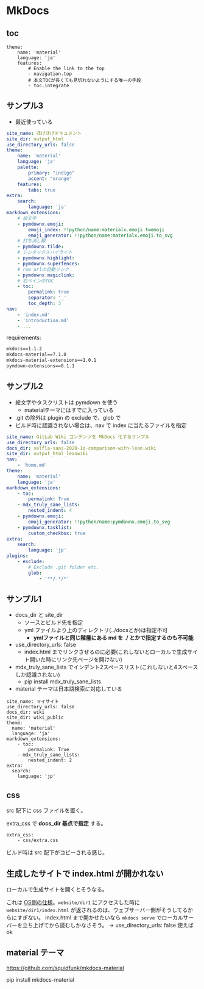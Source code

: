 # MkDocs

## toc

```
theme:
    name: 'material'
    language: 'ja'
    features:
        # Enable the link to the top
        - navigation.top
        # 本文TOCが長くても見切れないようにする唯一の手段
        - toc.integrate
```

## サンプル3
- 最近使っている

```yaml
site_name: ほげほげドキュメント
site_dir: output_html
use_directory_urls: false
theme:
    name: 'material'
    language: 'ja'
    palette:
        primary: "indigo"
        accent: "orange"
    features:
        tabs: true
extra:
    search:
        language: 'ja'
markdown_extensions:
    # 絵文字
    - pymdownx.emoji:
        emoji_index: !!python/name:materialx.emoji.twemoji
        emoji_generator: !!python/name:materialx.emoji.to_svg
    # 打ち消し線
    - pymdownx.tilde:
    # シンタックスハイライト
    - pymdownx.highlight:
    - pymdownx.superfences:
    # raw urlの自動リンク
    - pymdownx.magiclink:
    # 右ペインのTOC
    - toc:
        permalink: true
        separator: '_'
        toc_depth: 3
nav:
    - 'index.md'
    - 'introduction.md'
    - ...
```

requirements:

```txt
mkdocs==1.1.2
mkdocs-material==7.1.0
mkdocs-material-extensions==1.0.1
pymdown-extensions==8.1.1
```

## サンプル2
- 絵文字やタスクリストは pymdown を使う
  - materialテーマにはすでに入っている
- .git の除外は plugin の exclude で、glob で
- ビルド時に認識されない場合は、nav で index に当たるファイルを指定

```yaml
site_name: GitLab Wiki コンテンツを MkDocs 化するサンプル
use_directory_urls: false
docs_dir: selfla-saas-2020-1q-comparison-with-lean.wiki
site_dir: output_html_leanwiki
nav:
    - 'home.md'
theme:
    name: 'material'
    language: 'ja'
markdown_extensions:
    - toc:
        permalink: True
    - mdx_truly_sane_lists:
        nested_indent: 4
    - pymdownx.emoji:
        emoji_generator: !!python/name:pymdownx.emoji.to_svg
    - pymdownx.tasklist:
        custom_checkbox: true
extra:
    search:
        language: 'jp'
plugins:
    - exclude:
        # Exclude .git folder etc.
        glob:
            - '**/.*/*'
```

## サンプル1
- docs_dir と site_dir
  - ソースとビルド先を指定
  - yml ファイルより上のディレクトリ(../docsとか)は指定不可
    - **ymlファイルと同じ階層にある md を ./ とかで指定するのも不可能**
- use_directory_urls: false
  - index.html までリンクさせるのに必要(これしないとローカルで生成サイト開いた時にリンク先ページを開けない)
- mdx_truly_sane_lists でインデント2スペースリスト(これしないと4スペースしか認識されない)
  - pip install mdx_truly_sane_lists
- material テーマは日本語検索に対応している

```
site_name: マイサイト
use_directory_urls: false
docs_dir: wiki
site_dir: wiki_public
theme:
  name: 'material'
  language: 'ja'
markdown_extensions:
    - toc:
        permalink: True
    - mdx_truly_sane_lists:
        nested_indent: 2
extra:
  search:
    language: 'jp'
```

## css
src 配下に css ファイルを置く。

extra_css で **docs_dir 基点で指定** する。

```
extra_css:
    - css/extra.css
```

ビルド時は src 配下がコピーされる感じ。


## 生成したサイトで index.html が開かれない
ローカルで生成サイトを開くとそうなる。

これは [OS側の仕様](https://support.mozilla.org/ja/questions/1176131)。`website/dir1` にアクセスした時に `website/dir1/index.html` が返されるのは、ウェブサーバー側がそうしてるからにすぎない。 index.html まで開かせたいなら `mkdocs serve` でローカルサーバーを立ち上げてから読むしかなさそう。
→ use_directory_urls: false 使えば ok

## material テーマ
https://github.com/squidfunk/mkdocs-material

pip install mkdocs-material

